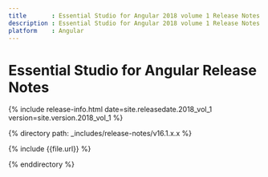 ```yaml
---
title 		: Essential Studio for Angular 2018 volume 1 Release Notes
description : Essential Studio for Angular 2018 volume 1 Release Notes
platform 	: Angular
---
```


# Essential Studio for Angular Release Notes

{% include release-info.html date=site.releasedate.2018_vol_1 version=site.version.2018_vol_1 %} 

{% directory path: _includes/release-notes/v16.1.x.x %}

{% include {{file.url}} %}

{% enddirectory %}